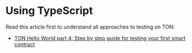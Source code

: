 # Using TypeScript

Read this article first to understand all approaches to testing on TON:

* [TON Hello World part 4: Step by step guide for testing your first smart contract](https://ton-community.github.io/tutorials/04-testing/)
